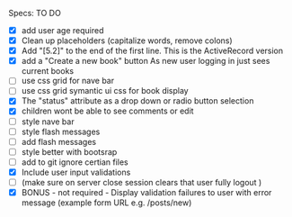 Specs:  TO DO 


- [x] add user age required 
- [x] Clean up placeholders (capitalize words, remove colons)
- [x] Add "[5.2]" to the end of the first line. This is the ActiveRecord version
- [x]  add a "Create a new book" button As new user logging in just sees current books
- [ ] use  css grid for nave bar 
- [ ] use css grid symantic ui css for book display 
- [x] The "status" attribute  as a drop down or radio button selection 
- [x] children wont be able to see comments or edit
- [ ] style nave bar 
- [ ] style flash messages 
- [ ] add flash messages 
- [ ] style better with bootsrap 
- [ ] add to git ignore certian files 
- [x] Include user input validations
- [ ] (make sure on server close session clears that user fully logout ) 
- [x] BONUS - not required - Display validation failures to user with error message (example form URL e.g. /posts/new)
